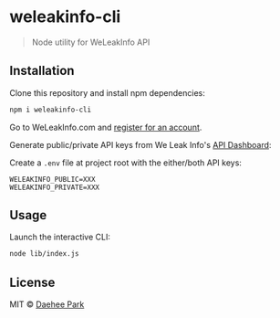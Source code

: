 # weleakinfo-cli
> Node utility for WeLeakInfo API

## Installation

Clone this repository and install npm dependencies:

```sh
npm i weleakinfo-cli
```

Go to WeLeakInfo.com and [register for an account](https://weleakinfo.com/register).

Generate public/private API keys from We Leak Info's [API Dashboard](https://weleakinfo.com/api/overview):

Create a `.env` file at project root with the either/both API keys:

```plaintext
WELEAKINFO_PUBLIC=XXX
WELEAKINFO_PRIVATE=XXX
```

## Usage

Launch the interactive CLI:

```sh
node lib/index.js
```

## License

MIT © [Daehee Park](https://github.com/daehee)


[npm-image]: https://badge.fury.io/js/weleakinfo.svg
[npm-url]: https://npmjs.org/package/weleakinfo
[travis-image]: https://travis-ci.com/daehee/weleakinfo.svg?branch=master
[travis-url]: https://travis-ci.com/daehee/weleakinfo
[daviddm-image]: https://david-dm.org/daehee/weleakinfo.svg?theme=shields.io
[daviddm-url]: https://david-dm.org/daehee/weleakinfo
